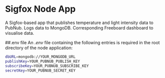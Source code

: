 # Sigfox Node App

A Sigfox-based app that publishes temperature and light intensity data to PubNub. Logs data to MongoDB. Corresponding Freeboard dashboard to visualise data. 



##.env file
An *.env* file containing the following entries is required in the root directory of the node application:

~~~bash
dbURL=mongodb://YOUR_MONGODB_URL
publishKey=YOUR_PUBNUB_PUBLISH_KEY
subscribeKey=YOUR_PUBNUB_SUBSCRIBE_KEY
secretKey=YOUR_PUBNUB_SECRET_KEY
~~~ 